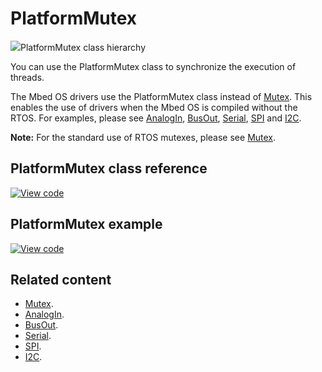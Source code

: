 # PlatformMutex

<span class="images">![](https://os.mbed.com/docs/development/mbed-os-api-doxy/class_platform_mutex.png)<span>PlatformMutex class hierarchy</span></span>

You can use the PlatformMutex class to synchronize the execution of threads.

The Mbed OS drivers use the PlatformMutex class instead of [Mutex](mutex.html). This enables the use of drivers when the Mbed OS is compiled without the RTOS. For examples, please see [AnalogIn](analogin.html), [BusOut](busout.html), [Serial](serial.html), [SPI](spi.html) and [I2C](i2c.html).

<span class="notes">**Note:** For the standard use of RTOS mutexes, please see [Mutex](mutex.html).</span>

## PlatformMutex class reference

[![View code](https://www.mbed.com/embed/?type=library)](https://os.mbed.com/docs/development/mbed-os-api-doxy/class_platform_mutex.html)

## PlatformMutex example

[![View code](https://www.mbed.com/embed/?url=https://os.mbed.com/teams/mbed_example/code/mbed-os-example-platform-mutex/)](https://os.mbed.com/teams/mbed_example/code/mbed-os-example-platform-mutex/file/2084d9e90526/main.cpp)

## Related content

- [Mutex](mutex.html).
- [AnalogIn](analogin.html).
- [BusOut](busout.html).
- [Serial](serial.html).
- [SPI](spi.html).
- [I2C](i2c.html).
